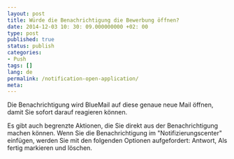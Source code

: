 ```yaml
---
layout: post
title: Würde die Benachrichtigung die Bewerbung öffnen?
date: 2014-12-03 10: 30: 09.000000000 +02: 00
type: post
published: true
status: publish
categories:
- Push
tags: []
lang: de
permalink: /notification-open-application/
meta:
---
```


Die Benachrichtigung wird BlueMail auf diese genaue neue Mail öffnen, damit Sie sofort darauf reagieren können.

Es gibt auch begrenzte Aktionen, die Sie direkt aus der Benachrichtigung machen können. Wenn Sie die Benachrichtigung im "Notifizierungscenter" einfügen, werden Sie mit den folgenden Optionen aufgefordert: Antwort, Als fertig markieren und löschen.
